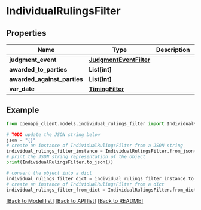 # IndividualRulingsFilter


## Properties

Name | Type | Description | Notes
------------ | ------------- | ------------- | -------------
**judgment_event** | [**JudgmentEventFilter**](JudgmentEventFilter.md) |  | [optional] 
**awarded_to_parties** | **List[int]** |  | [optional] 
**awarded_against_parties** | **List[int]** |  | [optional] 
**var_date** | [**TimingFilter**](TimingFilter.md) |  | [optional] 

## Example

```python
from openapi_client.models.individual_rulings_filter import IndividualRulingsFilter

# TODO update the JSON string below
json = "{}"
# create an instance of IndividualRulingsFilter from a JSON string
individual_rulings_filter_instance = IndividualRulingsFilter.from_json(json)
# print the JSON string representation of the object
print(IndividualRulingsFilter.to_json())

# convert the object into a dict
individual_rulings_filter_dict = individual_rulings_filter_instance.to_dict()
# create an instance of IndividualRulingsFilter from a dict
individual_rulings_filter_from_dict = IndividualRulingsFilter.from_dict(individual_rulings_filter_dict)
```
[[Back to Model list]](../README.md#documentation-for-models) [[Back to API list]](../README.md#documentation-for-api-endpoints) [[Back to README]](../README.md)


